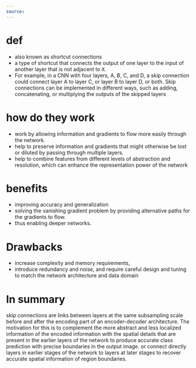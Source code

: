 ```yaml
---
source:
---
```

# def
- also known as shortcut connections
- a type of shortcut that connects the output of one layer to the input of another layer that is not adjacent to it.
- For example, in a CNN with four layers, A, B, C, and D, a skip connection could connect layer A to layer C, or layer B to layer D, or both. Skip connections can be implemented in different ways, such as adding, concatenating, or multiplying the outputs of the skipped layers
# how do they work 
- work by allowing information and gradients to flow more easily through the network.
- help to preserve information and gradients that might otherwise be lost or diluted by passing through multiple layers.
- help to combine features from different levels of abstraction and resolution, which can enhance the representation power of the network

# benefits
- improving accuracy and generalization
- solving the vanishing gradient problem by providing alternative paths for the gradients to flow.
- thus enabling deeper networks.
# Drawbacks
- increase complexity and memory requirements,
- introduce redundancy and noise, and require careful design and tuning to match the network architecture and data domain
# In summary
skip connections are links between layers at the same subsampling  scale before and after the encoding part of an encoder-decoder architecture. The motivation for this is to complement the more abstract and less localized information of the encoded information with the spatial details that are present in the earlier layers of the network to produce accurate class prediction with precise boundaries in the output image.
or 
connect directly layers in earlier stages of the network to layers at later stages to recover accurate spatial information of region boundaries.
